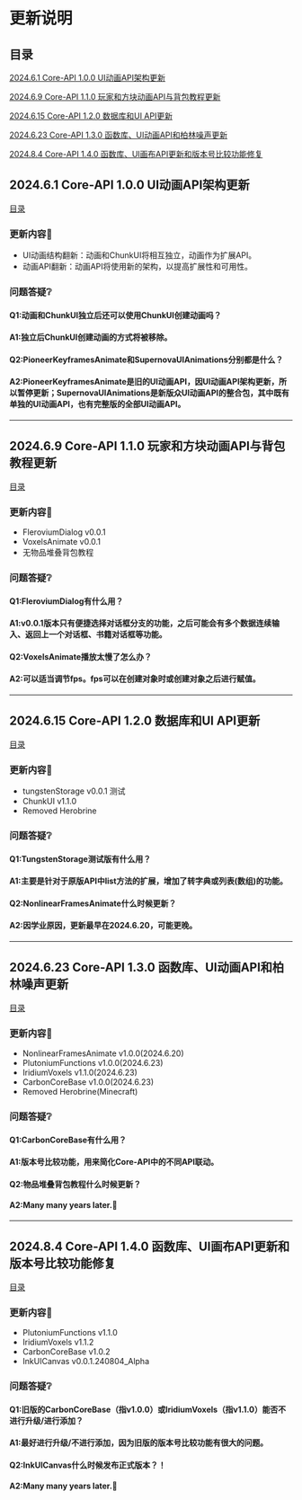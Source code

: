 # 更新说明
## 目录
[2024.6.1 Core-API 1.0.0 UI动画API架构更新](https://github.com/Qck320923/Core-API/blob/main/%E6%9B%B4%E6%96%B0%E8%AF%B4%E6%98%8E.md#202461-core-api-100-ui%E5%8A%A8%E7%94%BBapi%E6%9E%B6%E6%9E%84%E6%9B%B4%E6%96%B0)

[2024.6.9 Core-API 1.1.0 玩家和方块动画API与背包教程更新](https://github.com/Qck320923/Core-API/blob/main/%E6%9B%B4%E6%96%B0%E8%AF%B4%E6%98%8E.md#202469-core-api-110-%E7%8E%A9%E5%AE%B6%E5%92%8C%E6%96%B9%E5%9D%97%E5%8A%A8%E7%94%BBapi%E4%B8%8E%E8%83%8C%E5%8C%85%E6%95%99%E7%A8%8B%E6%9B%B4%E6%96%B0)

[2024.6.15 Core-API 1.2.0 数据库和UI API更新](https://github.com/Qck320923/Core-API/blob/main/%E6%9B%B4%E6%96%B0%E8%AF%B4%E6%98%8E.md#2024615-core-api-120-%E6%95%B0%E6%8D%AE%E5%BA%93%E5%92%8Cui-api%E6%9B%B4%E6%96%B0)

[2024.6.23 Core-API 1.3.0 函数库、UI动画API和柏林噪声更新](https://github.com/Qck320923/Core-API/blob/main/%E6%9B%B4%E6%96%B0%E8%AF%B4%E6%98%8E.md#2024623-core-api-130-%E5%87%BD%E6%95%B0%E5%BA%93ui%E5%8A%A8%E7%94%BBapi%E5%92%8C%E6%9F%8F%E6%9E%97%E5%99%AA%E5%A3%B0%E6%9B%B4%E6%96%B0)

[2024.8.4 Core-API 1.4.0 函数库、UI画布API更新和版本号比较功能修复](https://github.com/Qck320923/Core-API/blob/main/%E6%9B%B4%E6%96%B0%E8%AF%B4%E6%98%8E.md#202484-core-api-140-%E5%87%BD%E6%95%B0%E5%BA%93ui%E7%94%BB%E5%B8%83api%E6%9B%B4%E6%96%B0%E5%92%8C%E7%89%88%E6%9C%AC%E5%8F%B7%E6%AF%94%E8%BE%83%E5%8A%9F%E8%83%BD%E4%BF%AE%E5%A4%8D)

## 2024.6.1 Core-API 1.0.0 UI动画API架构更新
[目录](https://github.com/Qck320923/Core-API/blob/main/%E6%9B%B4%E6%96%B0%E8%AF%B4%E6%98%8E.md#%E7%9B%AE%E5%BD%95)
### 更新内容👀
* UI动画结构翻新：动画和ChunkUI将相互独立，动画作为扩展API。
* 动画API翻新：动画API将使用新的架构，以提高扩展性和可用性。
### 问题答疑❔
#### Q1:动画和ChunkUI独立后还可以使用ChunkUI创建动画吗？
#### A1:独立后ChunkUI创建动画的方式将被移除。
#### Q2:PioneerKeyframesAnimate和SupernovaUIAnimations分别都是什么？
#### A2:PioneerKeyframesAnimate是旧的UI动画API，因UI动画API架构更新，所以暂停更新；SupernovaUIAnimations是新版众UI动画API的整合包，其中既有单独的UI动画API，也有完整版的全部UI动画API。
---
## 2024.6.9 Core-API 1.1.0 玩家和方块动画API与背包教程更新
[目录](https://github.com/Qck320923/Core-API/blob/main/%E6%9B%B4%E6%96%B0%E8%AF%B4%E6%98%8E.md#%E7%9B%AE%E5%BD%95)
### 更新内容👀
* FleroviumDialog v0.0.1
* VoxelsAnimate v0.0.1
* 无物品堆叠背包教程
### 问题答疑❔
#### Q1:FleroviumDialog有什么用？
#### A1:v0.0.1版本只有便捷选择对话框分支的功能，之后可能会有多个数据连续输入、返回上一个对话框、书籍对话框等功能。
#### Q2:VoxelsAnimate播放太慢了怎么办？
#### A2:可以适当调节fps。fps可以在创建对象时或创建对象之后进行赋值。
---
## 2024.6.15 Core-API 1.2.0 数据库和UI API更新
[目录](https://github.com/Qck320923/Core-API/blob/main/%E6%9B%B4%E6%96%B0%E8%AF%B4%E6%98%8E.md#%E7%9B%AE%E5%BD%95)
### 更新内容👀
* tungstenStorage v0.0.1 测试
* ChunkUI v1.1.0
* Removed Herobrine
### 问题答疑❔
#### Q1:TungstenStorage测试版有什么用？
#### A1:主要是针对于原版API中list方法的扩展，增加了转字典或列表(数组)的功能。
#### Q2:NonlinearFramesAnimate什么时候更新？
#### A2:因学业原因，更新最早在2024.6.20，可能更晚。
---
## 2024.6.23 Core-API 1.3.0 函数库、UI动画API和柏林噪声更新
[目录](https://github.com/Qck320923/Core-API/blob/main/%E6%9B%B4%E6%96%B0%E8%AF%B4%E6%98%8E.md#%E7%9B%AE%E5%BD%95)
### 更新内容👀
* NonlinearFramesAnimate v1.0.0(2024.6.20)
* PlutoniumFunctions v1.0.0(2024.6.23)
* IridiumVoxels v1.1.0(2024.6.23)
* CarbonCoreBase v1.0.0(2024.6.23)
* Removed Herobrine(Minecraft)
### 问题答疑❔
#### Q1:CarbonCoreBase有什么用？
#### A1:版本号比较功能，用来简化Core-API中的不同API联动。
#### Q2:物品堆叠背包教程什么时候更新？
#### A2:Many many years later.🐶
---
## 2024.8.4 Core-API 1.4.0 函数库、UI画布API更新和版本号比较功能修复
[目录](https://github.com/Qck320923/Core-API/blob/main/%E6%9B%B4%E6%96%B0%E8%AF%B4%E6%98%8E.md#%E7%9B%AE%E5%BD%95)
### 更新内容👀
* PlutoniumFunctions v1.1.0
* IridiumVoxels v1.1.2
* CarbonCoreBase v1.0.2
* InkUICanvas v0.0.1.240804_Alpha
### 问题答疑❔
#### Q1:旧版的CarbonCoreBase（指v1.0.0）或IridiumVoxels（指v1.1.0）能否不进行升级/进行添加？
#### A1:最好进行升级/不进行添加，因为旧版的版本号比较功能有很大的问题。
#### Q2:InkUICanvas什么时候发布正式版本？！
#### A2:Many many years later.🐶
